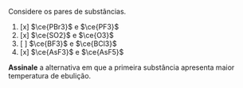 Considere os pares de substâncias.

1. [x] $\ce{PBr3}$ e $\ce{PF3}$
2. [x] $\ce{SO2}$ e $\ce{O3}$
3. [ ] $\ce{BF3}$ e $\ce{BCl3}$
4. [x] $\ce{AsF3}$ e $\ce{AsF5}$

**Assinale** a alternativa em que a primeira substância apresenta maior temperatura de ebulição.
